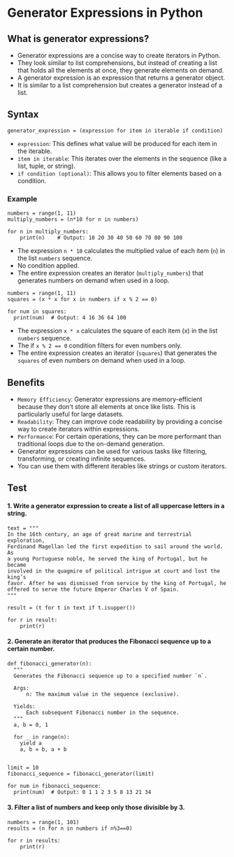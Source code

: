 # Generator Expressions in Python

## What is generator expressions?
- Generator expressions are a concise way to create iterators in Python.
- They look similar to list comprehensions, but instead of creating a list that holds all the elements at once, they generate elements on demand.
- A generator expression is an expression that returns a generator object.
- It is similar to a list comprehension but creates a generator instead of a list.

## Syntax
```
generator_expression = (expression for item in iterable if condition)
```
- `expression`: This defines what value will be produced for each item in the iterable.
- `item in iterable`: This iterates over the elements in the sequence (like a list, tuple, or string).
- `if condition (optional)`: This allows you to filter elements based on a condition.

### Example
```
numbers = range(1, 11)
multiply_numbers = (n*10 for n in numbers)

for n in multiply_numbers:
    print(n)    # Output: 10 20 30 40 50 60 70 80 90 100
```
- The expression `n * 10` calculates the multiplied value of each item (`n`) in the list `numbers` sequence.
- No condition applied.
- The entire expression creates an iterator (`multiply_numbers`) that generates numbers on demand when used in a loop.
```
numbers = range(1, 11)
squares = (x * x for x in numbers if x % 2 == 0)

for num in squares:
  print(num)  # Output: 4 16 36 64 100
```
- The expression `x * x` calculates the square of each item (x) in the list `numbers` sequence.
- The if `x % 2 == 0` condition filters for even numbers only.
- The entire expression creates an iterator (`squares`) that generates the `squares` of even numbers on demand when used in a loop.

## Benefits
- `Memory Efficiency`: Generator expressions are memory-efficient because they don't store all elements at once like lists. This is particularly useful for large datasets.
- `Readability`: They can improve code readability by providing a concise way to create iterators within expressions.
- `Performance`: For certain operations, they can be more performant than traditional loops due to the on-demand generation.
- Generator expressions can be used for various tasks like filtering, transforming, or creating infinite sequences.
- You can use them with different iterables like strings or custom iterators.

## Test
#### 1. Write a generator expression to create a list of all uppercase letters in a string.
```
text = """
In the 16th century, an age of great marine and terrestrial exploration, 
Ferdinand Magellan led the first expedition to sail around the world. As 
a young Portuguese noble, he served the king of Portugal, but he became 
involved in the quagmire of political intrigue at court and lost the king’s 
favor. After he was dismissed from service by the king of Portugal, he 
offered to serve the future Emperor Charles V of Spain.
"""

result = (t for t in text if t.isupper())

for r in result:
    print(r)
```

#### 2. Generate an iterator that produces the Fibonacci sequence up to a certain number.
```
def fibonacci_generator(n):
  """
  Generates the Fibonacci sequence up to a specified number `n`.

  Args:
      n: The maximum value in the sequence (exclusive).

  Yields:
      Each subsequent Fibonacci number in the sequence.
  """
  a, b = 0, 1

  for _ in range(n):
    yield a
    a, b = b, a + b


limit = 10
fibonacci_sequence = fibonacci_generator(limit)

for num in fibonacci_sequence:
  print(num)  # Output: 0 1 1 2 3 5 8 13 21 34
```

#### 3. Filter a list of numbers and keep only those divisible by 3.
```
numbers = range(1, 101)
results = (n for n in numbers if n%3==0)

for r in results:
    print(r)
```